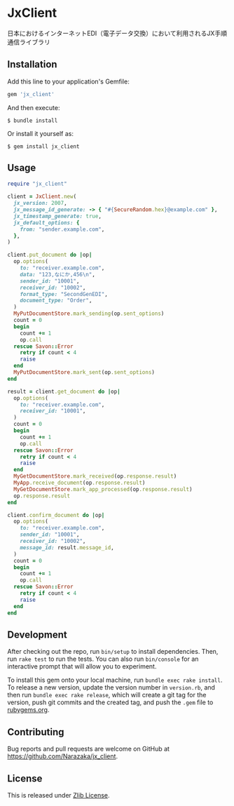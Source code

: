 # JxClient

日本におけるインターネットEDI（電子データ交換）において利用されるJX手順通信ライブラリ

## Installation

Add this line to your application's Gemfile:

```ruby
gem 'jx_client'
```

And then execute:

    $ bundle install

Or install it yourself as:

    $ gem install jx_client

## Usage

```ruby
require "jx_client"

client = JxClient.new(
  jx_version: 2007,
  jx_message_id_generate: -> { "#{SecureRandom.hex}@example.com" },
  jx_timestamp_generate: true,
  jx_default_options: {
    from: "sender.example.com",
  },
)

client.put_document do |op|
  op.options(
    to: "receiver.example.com",
    data: "123,なにか,456\n",
    sender_id: "10001",
    receiver_id: "10002",
    format_type: "SecondGenEDI",
    document_type: "Order",
  )
  MyPutDocumentStore.mark_sending(op.sent_options)
  count = 0
  begin
    count += 1
    op.call
  rescue Savon::Error
    retry if count < 4
    raise
  end
  MyPutDocumentStore.mark_sent(op.sent_options)
end

result = client.get_document do |op|
  op.options(
    to: "receiver.example.com",
    receiver_id: "10001",
  )
  count = 0
  begin
    count += 1
    op.call
  rescue Savon::Error
    retry if count < 4
    raise
  end
  MyGetDocumentStore.mark_received(op.response.result)
  MyApp.receive_document(op.response.result)
  MyGetDocumentStore.mark_app_processed(op.response.result)
  op.response.result
end

client.confirm_document do |op|
  op.options(
    to: "receiver.example.com",
    sender_id: "10001",
    receiver_id: "10002",
    message_id: result.message_id,
  )
  count = 0
  begin
    count += 1
    op.call
  rescue Savon::Error
    retry if count < 4
    raise
  end
end
```

## Development

After checking out the repo, run `bin/setup` to install dependencies. Then, run `rake test` to run the tests. You can also run `bin/console` for an interactive prompt that will allow you to experiment.

To install this gem onto your local machine, run `bundle exec rake install`. To release a new version, update the version number in `version.rb`, and then run `bundle exec rake release`, which will create a git tag for the version, push git commits and the created tag, and push the `.gem` file to [rubygems.org](https://rubygems.org).

## Contributing

Bug reports and pull requests are welcome on GitHub at https://github.com/Narazaka/jx_client.

## License

This is released under [Zlib License](LICENSE).
